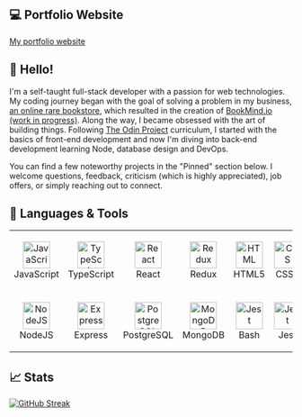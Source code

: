 ## 💻 Portfolio Website

<a href="https://www.kristinasparrow.com">My portfolio website</a>


## 👋 Hello!

I'm a self-taught full-stack developer with a passion for web technologies. My coding journey began with the goal of solving a problem in my business, <a href="https://www.sparrowsbookshop.com" target="_blank">an online rare bookstore</a>, which resulted in the creation of <a href="http://www.bookmind.io">BookMind.io (work in progress)</a>. Along the way, I became obsessed with the art of building things. Following <a href="https://www.theodinproject.com/" target="_blank">The Odin Project</a> curriculum, I started with the basics of front-end development and now I'm diving into back-end development learning Node, database design and DevOps.

You can find a few noteworthy projects in the "Pinned" section below. I welcome questions, feedback, criticism (which is highly appreciated), job offers, or simply reaching out to connect.


## 🔧 Languages & Tools

<table>
  <tr>
    <td align="center" height="108" width="108">
      <img src="https://github.com/get-icon/geticon/blob/master/icons/javascript.svg" title="JavaScript" alt="JavaScript" width="48" height="48"/>
      <br />
      JavaScript
    </td>
    <td align="center" height="108" width="108">
      <img src="https://github.com/get-icon/geticon/blob/master/icons/typescript-icon.svg" title="TypeScript" alt="TypeScript" width="48" height="48"/>
      <br />
      TypeScript
    </td>
    <td align="center" height="108" width="108">
      <img src="https://github.com/get-icon/geticon/blob/master/icons/react.svg" title="React" alt="React" width="48" height="48"/>
      <br />
      React
    </td>
    <td align="center" height="108" width="108">
      <img src="https://github.com/get-icon/geticon/blob/master/icons/redux.svg" title="Redux" alt="Redux" width="48" height="48"/>
      <br />
      Redux
    </td>  
    <td align="center" height="108" width="108">
      <img src="https://github.com/get-icon/geticon/blob/master/icons/html-5.svg" title="HTML5" alt="HTML" width="48" height="48"/>
      <br />
      HTML5
    </td>
    <td align="center" height="108" width="108">
      <img src="https://github.com/get-icon/geticon/blob/master/icons/css-3.svg"  title="CSS3" alt="CSS" width="48" height="48"/>
      <br />
      CSS3
    </td>
    <td align="center" height="108" width="108">
      <img src="https://github.com/get-icon/geticon/blob/master/icons/sass.svg" title="SASS" alt="SASS" width="48" height="48"/>
      <br />
      SASS
    </td>
    <td align="center" height="108" width="108">
      <img src="https://github.com/get-icon/geticon/blob/master/icons/figma.svg" title="SASS" alt="SASS" width="48" height="48"/>
      <br />
      Figma
    </td>
  </tr>
  <tr>
    <td align="center" height="108" width="108">
      <img src="https://github.com/get-icon/geticon/blob/master/icons/nodejs-icon.svg" title="NodeJS" alt="NodeJS" width="48" height="48"/>
      <br />
      NodeJS
    </td>
    <td align="center" height="108" width="108">
      <img src="https://cdn.jsdelivr.net/gh/devicons/devicon/icons/express/express-original.svg" title="Express" alt="Express" width="48" height="48"/>
      <br />
      Express
    </td>
        <td align="center" height="108" width="108">
      <img src="https://github.com/get-icon/geticon/blob/master/icons/postgresql.svg" title="PostgreSQL" alt="PostgreSQL" width="48" height="48"/>
      <br />
      PostgreSQL
    </td>
    <td align="center" height="108" width="108">
      <img src="https://github.com/get-icon/geticon/blob/master/icons/mongodb-icon.svg" title="MongoDB" alt="MongoDB" width="48" height="48"/>
      <br />
      MongoDB
    </td>
    <td align="center" height="108" width="108">
      <img src="https://github.com/get-icon/geticon/blob/master/icons/bash.svg" title="Jest" alt="Jest" width="48" height="48"/>
      <br />
      Bash
    </td>
    <td align="center" height="108" width="108">
      <img src="https://github.com/get-icon/geticon/blob/master/icons/jest.svg" title="Jest" alt="Jest" width="48" height="48"/>
      <br />
      Jest
    </td>
    <td align="center" height="108" width="108">
      <img src="https://github.com/get-icon/geticon/blob/master/icons/webpack.svg" title="Webpack" alt="Webpack" width="48" height="48"/>
      <br />
      Webpack
    </td>
    <td align="center" height="108" width="108">
      <img src="https://github.com/get-icon/geticon/blob/master/icons/git-icon.svg" title="Git" alt="Git" width="48" height="48"/>
      <br />
      Git
    </td>
  </tr>
 </table>


## 📈 Stats

[![GitHub Streak](https://streak-stats.demolab.com?user=kristina-sparrow&theme=algolia&date_format=M%20j%5B%2C%20Y%5D&mode=weekly)](https://git.io/streak-stats)

